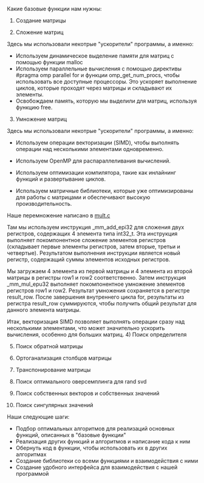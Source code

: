 
Какие базовые функции нам нужны:

1) Создание матрицы

2) Сложение матриц

Здесь мы использовали некотрые "ускорители" программы, а именно:

- Используем динамическое выделение памяти для матриц с помощью функции malloc
- Используем параллельные вычисления с помощью директивы #pragma omp parallel for и функции omp_get_num_procs, чтобы использовать все доступные процессоры. Это ускоряет выполнение циклов, которые проходят через матрицы и складывают их элементы.
- Освобождаем память, которую мы выделили для матриц, используя функцию free.

3) Умножение матриц

Здесь мы использовали некотрые "ускорители" программы, а именно:

- Используем операции векторизации (SIMD), чтобы выполнять операции над несколькими элементами одновременно.

- Используем OpenMP для распараллеливания вычислений.

- Используем оптимизации компилятора, такие как инлайнинг функций и развертывание циклов.

- Используем матричные библиотеки, которые уже оптимизированы для работы с матрицами и обеспечивают высокую производительность.

Наше перемножение написано в [mult.c](https://github.com/t1ps9/liblary_decomposition-matrix_-/blob/main/mult.c)

Там мы используем инструкция _mm_add_epi32 для сложения двух регистров, содержащих 4 элемента типа int32_t. Эта инструкция выполняет покомпонентное сложение элементов регистров (складывает первые элементы регистров, затем вторые, третьи и четвертые). Результатом выполнения инструкции является новый регистр, содержащий суммы элементов исходных регистров.

Мы загружаем 4 элемента из первой матрицы и 4 элемента из второй матрицы в регистры row1 и row2 соответственно. Затем инструкция _mm_mul_epu32 выполняет покомпонентное умножение элементов регистров row1 и row2. Результат умножения сохраняется в регистре result_row. После завершения внутреннего цикла for, результаты из регистра result_row суммируются, чтобы получить общий результат для данного элемента матрицы.

Итак, векторизация SIMD позволяет выполнять операции сразу над несколькими элементами, что может значительно ускорить вычисления, особенно для больших матриц.
4) Поиск определителя

5) Поиск обратной матрицы

6) Ортоганализация столбцов матрицы

7) Транспонирование матрицы

8) Поиск оптимального оверсемплинга для rand svd 

9) Поиск собственных векторов и собственных значений 

10) Поиск сингулярных значений 



Наши следующие шаги:
- Подбор оптимальных алгоритмов для реализаций основных функций, описанных в "базовые функции"
- Реализация других функций и алгоритмов и написание кода к ним
- Обернуть код в функции, чтобы использовать их в других алгоритмах
- Создание библиотеки со всеми функциями и взаимодействия с ними
- Создание удобного интерфейса для взаимодействия с нашей программой 

